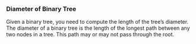 ### Diameter of Binary Tree

Given a binary tree, you need to compute the length of the tree’s diameter. The diameter of a binary tree is the length of the longest path between any two nodes in a tree. This path may or may not pass through the root.

